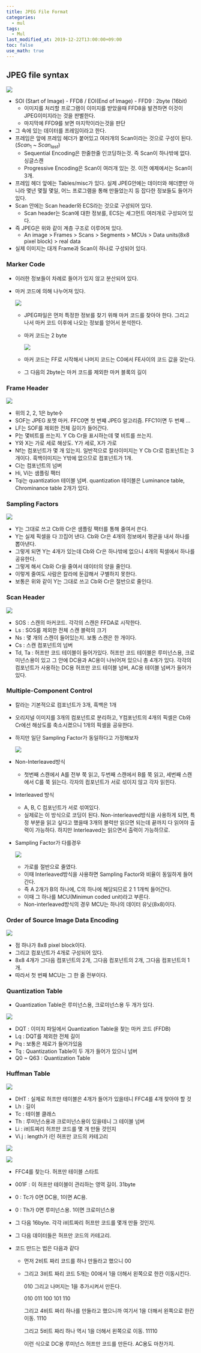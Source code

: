 ```yaml
---
title: JPEG File Format
categories:
  - mul
tags:
  - Mul
last_modified_at: 2019-12-22T13:00:00+09:00
toc: false
use_math: true
---
```


## JPEG file syntax

![](https://i.imgur.com/g7utcp2.png)

* SOI (Start of Image)  - FFD8 /  EOI(End of Image) - FFD9 : 2byte (16bit)
  * 이미지를 처리할 프로그램이 이미지를 받았을때 FFD8을 발견하면 이것이 JPEG이미지라는 것을 판별한다.
  * 마지막에 FFD9를 보면 마지막이라는것을 판단
* 그 속에 있는 데이터를 프레임이라고 한다.
* 프레임은 앞에 프레임 헤더가 붙어있고 여러개의 Scan이라는 것으로 구성이 된다. ($Scan_1$ ~ ${Scan}_{last}$)
  * Sequential Encoding은 한줄한줄 인코딩하는것. 즉 Scan이 하나밖에 없다. 싱글스캔
  * Progressive Encoding은 Scan이 여러개 있는 것. 이전 예제에서는 Scan이 3개.
* 프레임 헤더 앞에는 Tables/misc가 있다. 실제 JPEG안에는 데이터와 헤더뿐만 아니라 몇년 몇월 몇일, 어느 프로그램을 통해 만들었는지 등 잡다한 정보들도 들어가있다.
* Scan 안에는 Scan header와 ECS라는 것으로 구성되어 있다.
  * Scan header는 Scan에 대한 정보를, ECS는 세그먼트 여러개로 구성되어 있다.
* 즉 JPEG은 위와 같이 계층 구조로 이루어져 있다.
  *  An image > Frames > Scans > Segments > MCUs > Data units(8x8 pixel block) > real data 
* 실제 이미지는 대개 Frame과 Scan이 하나로 구성되어 있다.

### Marker Code

* 이러한 정보들이 차례로 들어가 있지 않고 분산되어 있다.

* 마커 코드에 의해 나누어져 있다.

  ![](https://i.imgur.com/GZuvvFD.png)

  * JPEG파일은 먼저 특정한 정보를 찾기 위해 마커 코드를 찾아야 한다. 그리고 나서 마커 코드 이후에 나오는 정보를 얻어서 분석한다.

  * 마커 코드는 2 byte

    ![](https://i.imgur.com/3suJusS.png)

  * 마커 코드는 FF로 시작해서 나머지 코드는 C0에서 FE사이의 코드 값을 갖는다.

  * 그 다음의 2byte는 마커 코드를 제외한 마커 블록의 길이

### Frame Header

![](https://i.imgur.com/Ose2FNi.png)

* 위의 2, 2, 1은 byte수
* SOF는 JPEG 포멧 마커. FFC0면 첫 번쨰 JPEG 알고리즘. FFC1이면 두 번째 ...
* LF는 SOF를 제외한 전체 길이가 들어간다.
* P는 몇비트를 쓰는지. Y Cb Cr을 표시하는데 몇 비트를 쓰는지.
* Y와 X는 가로 세로 해상도. Y가 세로, X가 가로
* Nf는 컴포넌트가 몇 개 있는지. 일반적으로 칼라이미지는 Y Cb Cr로 컴포넌트는 3개이다. 흑백이미지는 Y밖에 없으므로 컴포넌트가 1개.
* Ci는 컴포넌트의 넘버
* Hi, Vi는 샘플링 팩터
* Tqi는 quantization 테이블 넘버. quantization 테이블은 Luminance table, Chrominance table 2개가 있다.

### Sampling Factors

![](https://i.imgur.com/oBthfCM.png)

* Y는 그대로 쓰고 Cb와 Cr은 샘플링 팩터를 통해 줄여서 쓴다.
* Y는 실제 픽셀을 다 끄집어 낸다. Cb와 Cr은 4개의 정보에서 평균을 내서 하나를 뽑아낸다. 
* 그렇게 되면 Y는 4개가 있는데 Cb와 Cr은 하나밖에 없으니 4개의 픽셀에서 하나를 공유한다.
* 그렇게 해서 Cb와 Cr을 줄여서 데이터의 양을 줄인다.
* 이렇게 줄여도 사람은 칼라에 둔감해서 구별하지 못한다.
* 보통은 위와 같이 Y는 그대로 쓰고 Cb와 Cr은 절반으로 줄인다.

### Scan Header

![](https://i.imgur.com/FQ1Pbir.png)

* SOS : 스캔의 마커코드. 각각의 스캔은 FFDA로 시작한다.
* Ls : SOS를 제외한 전체 스캔 블럭의 크기
* Ns : 몇 개의 스캔이 들어있는지. 보통 스캔은 한 개이다.
* Cs : 스캔 컴포넌트의 넘버
* Td, Ta : 허프만 코드 테이블이 들어가있다. 허프만 코드 테이블은 루미넌스용, 크로미넌스용이 있고 그 안에 DC용과 AC용이 나뉘어져 있으니 총 4개가 있다. 각각의 컴포넌트가 사용하는 DC용 허프만 코드 테이블 넘버, AC용 테이블 넘버가 들어가 있다.

### Multiple-Component Control

* 칼라는 기본적으로 컴포넌트가 3개, 흑백은 1개

* 오리지널 이미지를 3개의 컴포넌트로 분리하고, Y컴포넌트의 4개의 픽셀은 Cb와 Cr에선 해상도를 축소시켰으니 1개의 픽셀을 공유한다.

* 하지만 일단 Sampling Factor가 동일하다고 가정해보자

  ![](https://i.imgur.com/4Blkls0.png)

* Non-Interleaved방식

  * 첫번째 스캔에서 A를 전부 쭉 읽고, 두번째 스캔에서 B를 쭉 읽고, 세번째 스캔에서 C를 쭉 읽는다. 각자의 컴포넌트가 서로 섞이지 않고 각자 읽힌다.

* Interleaved 방식

  * A, B, C 컴포넌트가 서로 섞여있다.
  * 실제로는 이 방식으로 코딩이 된다. Non-interleaved방식을 사용하게 되면, 특정 부분을 읽고 싶다고 했을때 3개의 블럭만 읽으면 되는데 끝까지 다 읽어야 출력이 가능하다. 하지만 Interleaved는 읽으면서 출력이 가능하므로.

* Sampling Factor가 다를경우

  ![](https://i.imgur.com/HNNYlGu.png)

  * 가로를 절반으로 줄였다.
  * 이때 Interleaved방식을 사용하면 Sampling Factor와 비율이 동일하게 들어간다.
  * 즉 A 2개가 B의 하나에, C의 하나에 해당되므로 2 1 1개씩 들어간다.
  * 이때 그 하나를 MCU(Minimun coded unit)라고 부른다.
  * Non-interleaved방식의 경우 MCU는 하나의 데이터 유닛(8x8)이다.

### Order of Source Image Data Encoding

![](https://i.imgur.com/JZZjQoK.png)

* 점 하나가 8x8 pixel block이다.
* 그리고 컴포넌트가 4개로 구성되어 있다.
* 8x8 4개가 그다음 컴포넌트의 2개, 그다음 컴포넌트의 2개, 그다음 컴포넌트의 1개.
* 따라서 첫 번째 MCU는 그 한 줄 전부이다.

### Quantization Table

* Quantization Table은 루미넌스용, 크로미넌스용 두 개가 있다.

![](https://i.imgur.com/NQSadfa.png)

* DQT : 이미지 파일에서 Quantization Table을 찾는 마커 코드 (FFDB)
* Lq : DQT를 제외한 전체 길이
* Pq : 보통은 제로가 들어가있음
* Tq : Quantization Table이 두 개가 들어가 있으니 넘버
* Q0 ~ Q63 : Quantization Table

### Huffman Table

![](https://i.imgur.com/1aARw45.png)

* DHT : 실제로 허프만 테이블은 4개가 들어가 있을테니 FFC4를 4개 찾아야 할 것
* Lh : 길이
* Tc : 테이블 클래스
* Th : 루미넌스용과 크로미넌스용이 있을테니 그 테이블 넘버
* Li : i비트짜리 허프만 코드를 몇 개 만들 것인지
* Vi.j : length가 i인 허프만 코드의 카테고리

![](https://i.imgur.com/MT5wFTr.png)

![](https://i.imgur.com/7ZpNmE5.png)

* FFC4를 찾는다. 허프만 테이블 스타트

* 001F : 이 허프만 테이블이 관리하는 영역 길이. 31byte

* 0 : Tc가 0면 DC용, 1이면 AC용.

* 0 : Th가 0면 루미넌스용. 1이면 크로미넌스용

* 그 다음 16byte. 각각 i비트짜리 허프만 코드를 몇개 만들 것인지.

* 그 다음 데이터들은 허프만 코드의 카테고리.

* 코드 만드는 법은 다음과 같다

  * 먼저 2비트 짜리 코드를 하나 만들라고 했으니 00

  * 그리고 3비트 짜리 코드 5개는 00에서 1을 더해서 왼쪽으로 한칸 이동시킨다.

    010 그리고 나머지는 1을 추가시켜서 만든다.

    010 011 100 101 110

    그리고 4비트 짜리 하나를 만들라고 했으니까 여기서 1을 더해서 왼쪽으로 한칸 이동. 1110

    그리고 5비트 짜리 하나 역시 1을 더해서 왼쪽으로 이동. 11110

    이런 식으로 DC용 루미넌스 허프만 코드를 만든다. AC용도 마찬가지.